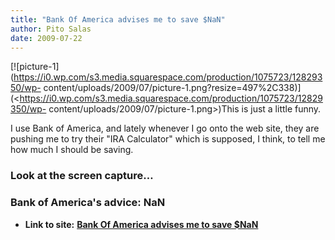 ```yaml
---
title: "Bank Of America advises me to save $NaN"
author: Pito Salas
date: 2009-07-22
---
```


[![picture-1](https://i0.wp.com/s3.media.squarespace.com/production/1075723/12829350/wp-
content/uploads/2009/07/picture-1.png?resize=497%2C338)](<https://i0.wp.com/s3.media.squarespace.com/production/1075723/12829350/wp-
content/uploads/2009/07/picture-1.png>)This is just a little funny.

I use Bank of America, and lately whenever I go onto the web site, they are
pushing me to try their "IRA Calculator" which is supposed, I think, to tell
me how much I should be saving.

### Look at the screen capture…

### Bank of America's advice: **NaN**


* **Link to site:** **[Bank Of America advises me to save $NaN](None)**
